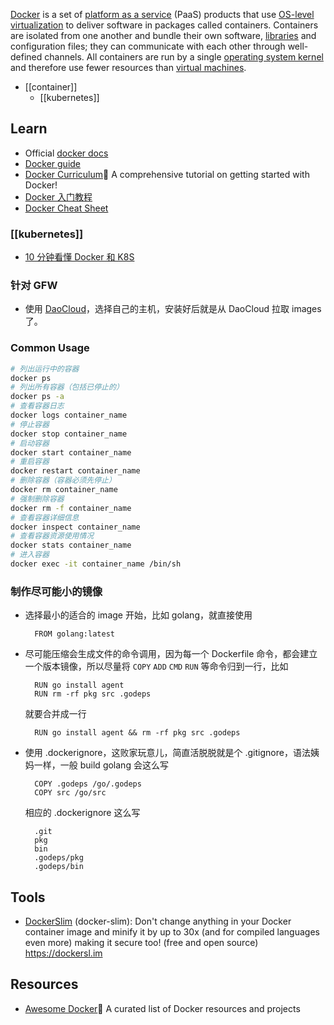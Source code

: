 [Docker](https://www.docker.com/) is a set of [platform as a service](https://en.wikipedia.org/wiki/Platform_as_a_service) (PaaS) products that use [OS-level virtualization](https://en.wikipedia.org/wiki/OS-level_virtualization) to deliver software in packages called containers. Containers are isolated from one another and bundle their own software, [libraries](https://en.wikipedia.org/wiki/Library_(computing)) and configuration files; they can communicate with each other through well-defined channels. All containers are run by a single [operating system kernel](https://en.wikipedia.org/wiki/Kernel_(operating_system)) and therefore use fewer resources than [virtual machines](https://en.wikipedia.org/wiki/Virtual_machine).


- [[container]]
  - [[kubernetes]]



## Learn
- Official [docker docs](https://docs.docker.com/)
- [Docker guide](https://www.robertcooper.me/docker-guide)
- [Docker Curriculum](https://github.com/prakhar1989/docker-curriculum)🐬 A comprehensive tutorial on getting started with Docker!
- [Docker 入门教程](http://www.ruanyifeng.com/blog/2018/02/docker-tutorial.html)
- [Docker Cheat Sheet](https://github.com/wsargent/docker-cheat-sheet)

### [[kubernetes]]
- [10 分钟看懂 Docker 和 K8S](https://zhuanlan.zhihu.com/p/53260098)

### 针对 GFW
- 使用 [DaoCloud](https://dashboard.daocloud.io/nodes/new)，选择自己的主机，安装好后就是从 DaoCloud 拉取 images 了。

### Common Usage
```bash
# 列出运行中的容器
docker ps
# 列出所有容器（包括已停止的）
docker ps -a
# 查看容器日志
docker logs container_name
# 停止容器
docker stop container_name
# 启动容器
docker start container_name
# 重启容器
docker restart container_name
# 删除容器（容器必须先停止）
docker rm container_name
# 强制删除容器
docker rm -f container_name
# 查看容器详细信息
docker inspect container_name
# 查看容器资源使用情况
docker stats container_name
# 进入容器
docker exec -it container_name /bin/sh
```

### 制作尽可能小的镜像
- 选择最小的适合的 image 开始，比如 golang，就直接使用

        FROM golang:latest

- 尽可能压缩会生成文件的命令调用，因为每一个 Dockerfile 命令，都会建立一个版本镜像，所以尽量将 `COPY` `ADD` `CMD` `RUN` 等命令归到一行，比如

        RUN go install agent
        RUN rm -rf pkg src .godeps

    就要合并成一行

        RUN go install agent && rm -rf pkg src .godeps

- 使用 .dockerignore，这败家玩意儿，简直活脱脱就是个 .gitignore，语法姨妈一样，一般 build golang 会这么写

        COPY .godeps /go/.godeps
        COPY src /go/src

    相应的 .dockerignore 这么写

        .git
        pkg
        bin
        .godeps/pkg
        .godeps/bin



## Tools
- [DockerSlim](https://github.com/docker-slim/docker-slim) (docker-slim): Don't change anything in your Docker container image and minify it by up to 30x (and for compiled languages even more) making it secure too! (free and open source) https://dockersl.im



## Resources
- [Awesome Docker](https://github.com/veggiemonk/awesome-docker)🐳 A curated list of Docker resources and projects
